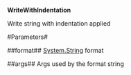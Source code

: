 **WriteWithIndentation**

Write string with indentation applied

#Parameters#


##format##
[System.String](System.String) format

##args##
Args used by the format string
